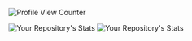 ![Profile View Counter](https://komarev.com/ghpvc/?username=evitateluca)


![Your Repository's Stats](https://github-readme-stats.vercel.app/api?username=evitateluca&show_icons=true) ![Your Repository's Stats](https://github-readme-stats.vercel.app/api/top-langs/?username=evitateluca&theme=blue-green)
